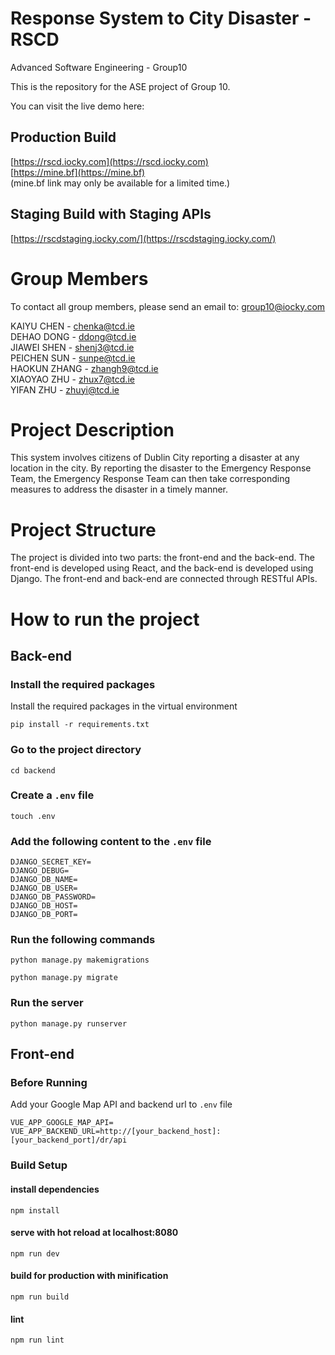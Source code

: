 # Response System to City Disaster - RSCD
Advanced Software Engineering - Group10  

This is the repository for the ASE project of Group 10.  

You can visit the live demo here: 
## Production Build
[https://rscd.iocky.com](https://rscd.iocky.com)  
[https://mine.bf](https://mine.bf)   
(mine.bf link may only be available for a limited time.)  
## Staging Build with Staging APIs
[https://rscdstaging.iocky.com/](https://rscdstaging.iocky.com/)

# Group Members  
To contact all group members, please send an email to: [group10@iocky.com](mailto:group10@iocky.com)

KAIYU CHEN - chenka@tcd.ie  
DEHAO DONG - ddong@tcd.ie  
JIAWEI SHEN - shenj3@tcd.ie  
PEICHEN SUN - sunpe@tcd.ie  
HAOKUN ZHANG - zhangh9@tcd.ie  
XIAOYAO ZHU - zhux7@tcd.ie  
YIFAN ZHU - zhuyi@tcd.ie  

# Project Description  
This system involves citizens of Dublin City reporting a disaster at any location in the city. By reporting the disaster to the Emergency Response Team, the Emergency Response Team can then take corresponding measures to address the disaster in a timely manner.  

# Project Structure  
The project is divided into two parts: the front-end and the back-end. The front-end is developed using React, and the back-end is developed using Django. The front-end and back-end are connected through RESTful APIs.  

# How to run the project  
## Back-end
### Install the required packages
Install the required packages in the virtual environment
```shell
pip install -r requirements.txt
```
### Go to the project directory
```shell
cd backend
```

### Create a ```.env``` file
```shell
touch .env
```

### Add the following content to the ```.env``` file
```shell
DJANGO_SECRET_KEY=
DJANGO_DEBUG=
DJANGO_DB_NAME=
DJANGO_DB_USER=
DJANGO_DB_PASSWORD=
DJANGO_DB_HOST=
DJANGO_DB_PORT=
```

### Run the following commands
```shell
python manage.py makemigrations
```

```shell
python manage.py migrate
```

### Run the server
```shell
python manage.py runserver
```

## Front-end

### Before Running

Add your Google Map API and backend url to ```.env``` file

```shell
VUE_APP_GOOGLE_MAP_API=
VUE_APP_BACKEND_URL=http://[your_backend_host]:[your_backend_port]/dr/api
```

### Build Setup

#### install dependencies

```
npm install
```

#### serve with hot reload at localhost:8080

```
npm run dev
```

#### build for production with minification

```
npm run build
```

#### lint

```
npm run lint
```
